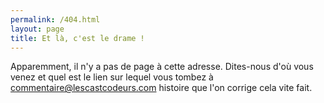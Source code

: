 ```yaml
---
permalink: /404.html
layout: page
title: Et là, c'est le drame !
---
```


Apparemment, il n'y a pas de page à cette adresse. Dites-nous d'où vous venez et quel est le lien sur lequel vous tombez à
[commentaire@lescastcodeurs.com](mailto:commentaire@lescastcodeurs.com) histoire que l'on corrige cela vite fait.
